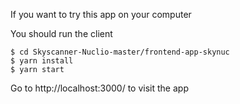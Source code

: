If you want to try this app on your computer

You should run the client

    $ cd Skyscanner-Nuclio-master/frontend-app-skynuc
    $ yarn install
    $ yarn start

Go to http://localhost:3000/ to visit the app

    